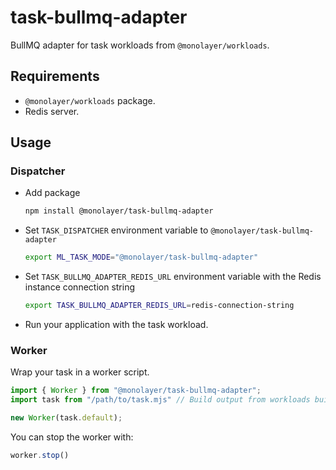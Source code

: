 # task-bullmq-adapter

BullMQ adapter for task workloads from `@monolayer/workloads`.

## Requirements

- `@monolayer/workloads` package.
- Redis server.

## Usage

### Dispatcher

- Add package

  ```bash
  npm install @monolayer/task-bullmq-adapter
  ```

- Set `TASK_DISPATCHER` environment variable to `@monolayer/task-bullmq-adapter`

  ```bash
  export ML_TASK_MODE="@monolayer/task-bullmq-adapter"
  ```

- Set `TASK_BULLMQ_ADAPTER_REDIS_URL` environment variable with the Redis instance connection string

  ```bash
  export TASK_BULLMQ_ADAPTER_REDIS_URL=redis-connection-string
  ```

- Run your application with the task workload.

### Worker

Wrap your task in a worker script.

```js
import { Worker } from "@monolayer/task-bullmq-adapter";
import task from "/path/to/task.mjs" // Build output from workloads build

new Worker(task.default);
```

You can stop the worker with:

```js
worker.stop()
```
